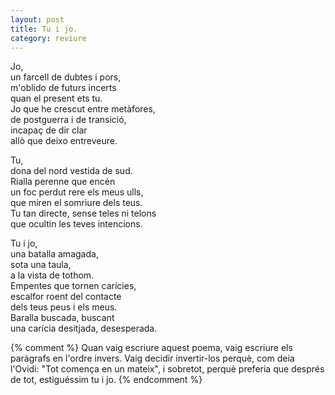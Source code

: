 ```yaml
---
layout: post
title: Tu i jo.
category: reviure
---
```


Jo,  
un farcell de dubtes i pors,  
m'oblido de futurs incerts  
quan el present ets tu.  
Jo que he crescut entre metàfores,  
de postguerra i de transició,  
incapaç de dir clar  
allò que deixo entreveure.

Tu,  
dona del nord vestida de sud.  
Rialla perenne que encén  
un foc perdut rere els meus ulls,  
que miren el somriure dels teus.  
Tu tan directe, sense teles ni telons  
que ocultin les teves intencions.  

Tu i jo,  
una batalla amagada,  
sota una taula,  
a la vista de tothom.  
Empentes que tornen carícies,  
escalfor roent del contacte  
dels teus peus i els meus.  
Baralla buscada, buscant  
una carícia desitjada, desesperada.  

{% comment %}
Quan vaig escriure aquest poema, vaig escriure els paràgrafs en l'ordre invers.
Vaig decidir invertir-los perquè, com deia l'Ovidi: "Tot comença en un mateix",
i sobretot, perquè preferia que després de tot, estiguéssim tu i jo.
{% endcomment %}
